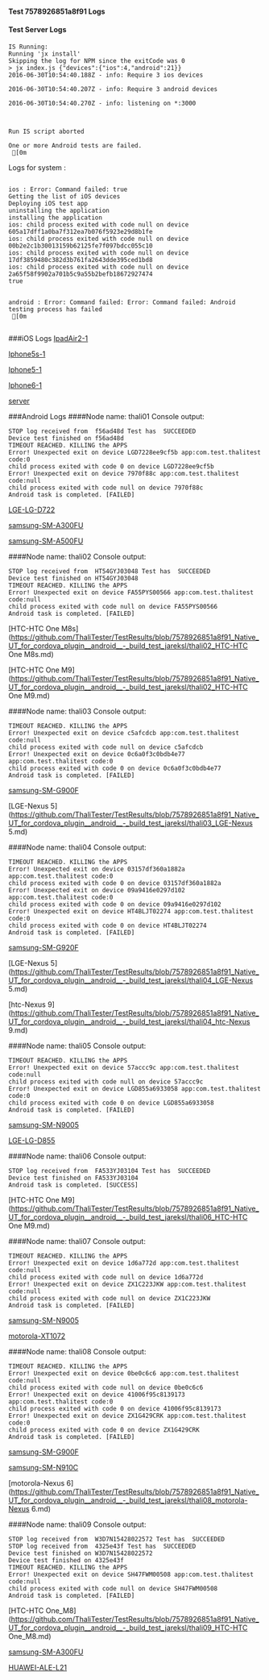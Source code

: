 #### Test 7578926851a8f91 Logs

#### Test Server Logs
```
IS Running:
Running 'jx install'
Skipping the log for NPM since the exitCode was 0
> jx index.js {"devices":{"ios":4,"android":21}}
2016-06-30T10:54:40.188Z - info: Require 3 ios devices

2016-06-30T10:54:40.207Z - info: Require 3 android devices

2016-06-30T10:54:40.270Z - info: listening on *:3000


 
Run IS script aborted
 
One or more Android tests are failed.
 [0m

```


Logs for system : 
```

ios : Error: Command failed: true
Getting the list of iOS devices 
Deploying iOS test app 
uninstalling the application 
installing the application 
ios: child process exited with code null on device 605a17dff1a0ba7f312ea7b076f5923e29d8b1fe 
ios: child process exited with code null on device 00b2e2c1b30013159b62125fe7f097bdcc055c10 
ios: child process exited with code null on device 17df3859480c382d3b761fa2643dde395ced1bd8 
ios: child process exited with code null on device 2a65f58f9902a701b5c9a55b2befb18672927474 
true


android : Error: Command failed: Error: Command failed: Android testing process has failed
 [0m


```
###iOS Logs
[IpadAir2-1](https://github.com/ThaliTester/TestResults/blob/7578926851a8f91_Native_UT_for_cordova_plugin__android__-_build_test_jareksl/iOS_IpadAir2-1.md)

[Iphone5s-1](https://github.com/ThaliTester/TestResults/blob/7578926851a8f91_Native_UT_for_cordova_plugin__android__-_build_test_jareksl/iOS_Iphone5s-1.md)

[Iphone5-1](https://github.com/ThaliTester/TestResults/blob/7578926851a8f91_Native_UT_for_cordova_plugin__android__-_build_test_jareksl/iOS_Iphone5-1.md)

[Iphone6-1](https://github.com/ThaliTester/TestResults/blob/7578926851a8f91_Native_UT_for_cordova_plugin__android__-_build_test_jareksl/iOS_Iphone6-1.md)

[server](https://github.com/ThaliTester/TestResults/blob/7578926851a8f91_Native_UT_for_cordova_plugin__android__-_build_test_jareksl/iOS_server.md)


###Android Logs
####Node name: thali01
Console output:
```
STOP log received from  f56ad48d Test has  SUCCEEDED
Device test finished on f56ad48d 
TIMEOUT REACHED. KILLING the APPS
Error! Unexpected exit on device LGD7228ee9cf5b app:com.test.thalitest code:0 
child process exited with code 0 on device LGD7228ee9cf5b 
Error! Unexpected exit on device 7970f88c app:com.test.thalitest code:null 
child process exited with code null on device 7970f88c 
Android task is completed. [FAILED]
```
[LGE-LG-D722](https://github.com/ThaliTester/TestResults/blob/7578926851a8f91_Native_UT_for_cordova_plugin__android__-_build_test_jareksl/thali01_LGE-LG-D722.md)

[samsung-SM-A300FU](https://github.com/ThaliTester/TestResults/blob/7578926851a8f91_Native_UT_for_cordova_plugin__android__-_build_test_jareksl/thali01_samsung-SM-A300FU.md)

[samsung-SM-A500FU](https://github.com/ThaliTester/TestResults/blob/7578926851a8f91_Native_UT_for_cordova_plugin__android__-_build_test_jareksl/thali01_samsung-SM-A500FU.md)

####Node name: thali02
Console output:
```
STOP log received from  HT54GYJ03048 Test has  SUCCEEDED
Device test finished on HT54GYJ03048 
TIMEOUT REACHED. KILLING the APPS
Error! Unexpected exit on device FA55PYS00566 app:com.test.thalitest code:null 
child process exited with code null on device FA55PYS00566 
Android task is completed. [FAILED]
```
[HTC-HTC One M8s](https://github.com/ThaliTester/TestResults/blob/7578926851a8f91_Native_UT_for_cordova_plugin__android__-_build_test_jareksl/thali02_HTC-HTC One M8s.md)

[HTC-HTC One M9](https://github.com/ThaliTester/TestResults/blob/7578926851a8f91_Native_UT_for_cordova_plugin__android__-_build_test_jareksl/thali02_HTC-HTC One M9.md)

####Node name: thali03
Console output:
```
TIMEOUT REACHED. KILLING the APPS
Error! Unexpected exit on device c5afcdcb app:com.test.thalitest code:null 
child process exited with code null on device c5afcdcb 
Error! Unexpected exit on device 0c6a0f3c0bdb4e77 app:com.test.thalitest code:0 
child process exited with code 0 on device 0c6a0f3c0bdb4e77 
Android task is completed. [FAILED]
```
[samsung-SM-G900F](https://github.com/ThaliTester/TestResults/blob/7578926851a8f91_Native_UT_for_cordova_plugin__android__-_build_test_jareksl/thali03_samsung-SM-G900F.md)

[LGE-Nexus 5](https://github.com/ThaliTester/TestResults/blob/7578926851a8f91_Native_UT_for_cordova_plugin__android__-_build_test_jareksl/thali03_LGE-Nexus 5.md)

####Node name: thali04
Console output:
```
TIMEOUT REACHED. KILLING the APPS
Error! Unexpected exit on device 03157df360a1882a app:com.test.thalitest code:0 
child process exited with code 0 on device 03157df360a1882a 
Error! Unexpected exit on device 09a9416e0297d102 app:com.test.thalitest code:0 
child process exited with code 0 on device 09a9416e0297d102 
Error! Unexpected exit on device HT4BLJT02274 app:com.test.thalitest code:0 
child process exited with code 0 on device HT4BLJT02274 
Android task is completed. [FAILED]
```
[samsung-SM-G920F](https://github.com/ThaliTester/TestResults/blob/7578926851a8f91_Native_UT_for_cordova_plugin__android__-_build_test_jareksl/thali04_samsung-SM-G920F.md)

[LGE-Nexus 5](https://github.com/ThaliTester/TestResults/blob/7578926851a8f91_Native_UT_for_cordova_plugin__android__-_build_test_jareksl/thali04_LGE-Nexus 5.md)

[htc-Nexus 9](https://github.com/ThaliTester/TestResults/blob/7578926851a8f91_Native_UT_for_cordova_plugin__android__-_build_test_jareksl/thali04_htc-Nexus 9.md)

####Node name: thali05
Console output:
```
TIMEOUT REACHED. KILLING the APPS
Error! Unexpected exit on device 57accc9c app:com.test.thalitest code:null 
child process exited with code null on device 57accc9c 
Error! Unexpected exit on device LGD855a6933058 app:com.test.thalitest code:0 
child process exited with code 0 on device LGD855a6933058 
Android task is completed. [FAILED]
```
[samsung-SM-N9005](https://github.com/ThaliTester/TestResults/blob/7578926851a8f91_Native_UT_for_cordova_plugin__android__-_build_test_jareksl/thali05_samsung-SM-N9005.md)

[LGE-LG-D855](https://github.com/ThaliTester/TestResults/blob/7578926851a8f91_Native_UT_for_cordova_plugin__android__-_build_test_jareksl/thali05_LGE-LG-D855.md)

####Node name: thali06
Console output:
```
STOP log received from  FA533YJ03104 Test has  SUCCEEDED
Device test finished on FA533YJ03104 
Android task is completed. [SUCCESS]
```
[HTC-HTC One M9](https://github.com/ThaliTester/TestResults/blob/7578926851a8f91_Native_UT_for_cordova_plugin__android__-_build_test_jareksl/thali06_HTC-HTC One M9.md)

####Node name: thali07
Console output:
```
TIMEOUT REACHED. KILLING the APPS
Error! Unexpected exit on device 1d6a772d app:com.test.thalitest code:null 
child process exited with code null on device 1d6a772d 
Error! Unexpected exit on device ZX1C223JKW app:com.test.thalitest code:null 
child process exited with code null on device ZX1C223JKW 
Android task is completed. [FAILED]
```
[samsung-SM-N9005](https://github.com/ThaliTester/TestResults/blob/7578926851a8f91_Native_UT_for_cordova_plugin__android__-_build_test_jareksl/thali07_samsung-SM-N9005.md)

[motorola-XT1072](https://github.com/ThaliTester/TestResults/blob/7578926851a8f91_Native_UT_for_cordova_plugin__android__-_build_test_jareksl/thali07_motorola-XT1072.md)

####Node name: thali08
Console output:
```
TIMEOUT REACHED. KILLING the APPS
Error! Unexpected exit on device 0be0c6c6 app:com.test.thalitest code:null 
child process exited with code null on device 0be0c6c6 
Error! Unexpected exit on device 41006f95c8139173 app:com.test.thalitest code:0 
child process exited with code 0 on device 41006f95c8139173 
Error! Unexpected exit on device ZX1G429CRK app:com.test.thalitest code:0 
child process exited with code 0 on device ZX1G429CRK 
Android task is completed. [FAILED]
```
[samsung-SM-G900F](https://github.com/ThaliTester/TestResults/blob/7578926851a8f91_Native_UT_for_cordova_plugin__android__-_build_test_jareksl/thali08_samsung-SM-G900F.md)

[samsung-SM-N910C](https://github.com/ThaliTester/TestResults/blob/7578926851a8f91_Native_UT_for_cordova_plugin__android__-_build_test_jareksl/thali08_samsung-SM-N910C.md)

[motorola-Nexus 6](https://github.com/ThaliTester/TestResults/blob/7578926851a8f91_Native_UT_for_cordova_plugin__android__-_build_test_jareksl/thali08_motorola-Nexus 6.md)

####Node name: thali09
Console output:
```
STOP log received from  W3D7N15428022572 Test has  SUCCEEDED
STOP log received from  4325e43f Test has  SUCCEEDED
Device test finished on W3D7N15428022572 
Device test finished on 4325e43f 
TIMEOUT REACHED. KILLING the APPS
Error! Unexpected exit on device SH47FWM00508 app:com.test.thalitest code:null 
child process exited with code null on device SH47FWM00508 
Android task is completed. [FAILED]
```
[HTC-HTC One_M8](https://github.com/ThaliTester/TestResults/blob/7578926851a8f91_Native_UT_for_cordova_plugin__android__-_build_test_jareksl/thali09_HTC-HTC One_M8.md)

[samsung-SM-A300FU](https://github.com/ThaliTester/TestResults/blob/7578926851a8f91_Native_UT_for_cordova_plugin__android__-_build_test_jareksl/thali09_samsung-SM-A300FU.md)

[HUAWEI-ALE-L21](https://github.com/ThaliTester/TestResults/blob/7578926851a8f91_Native_UT_for_cordova_plugin__android__-_build_test_jareksl/thali09_HUAWEI-ALE-L21.md)




